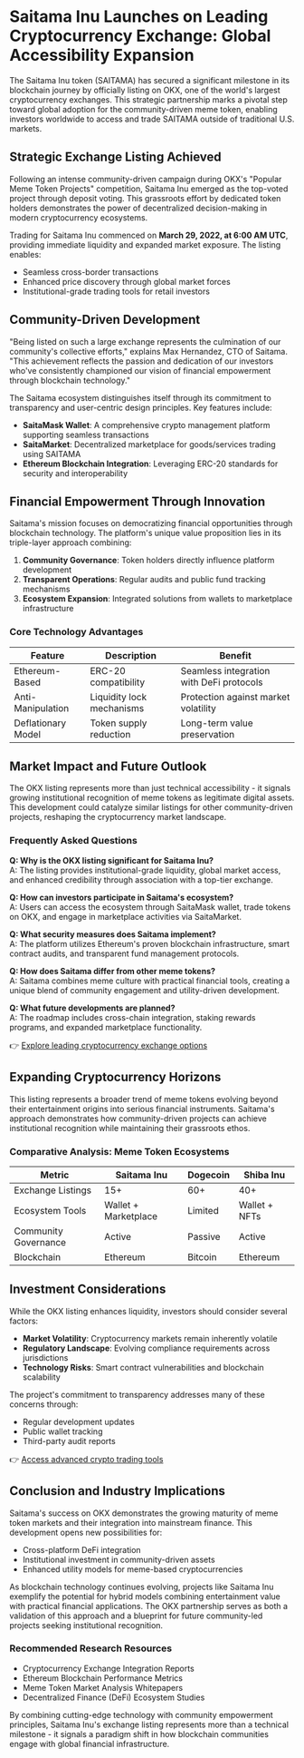 # Saitama Inu Launches on Leading Cryptocurrency Exchange: Global Accessibility Expansion

The Saitama Inu token (SAITAMA) has secured a significant milestone in its blockchain journey by officially listing on OKX, one of the world's largest cryptocurrency exchanges. This strategic partnership marks a pivotal step toward global adoption for the community-driven meme token, enabling investors worldwide to access and trade SAITAMA outside of traditional U.S. markets.

## Strategic Exchange Listing Achieved

Following an intense community-driven campaign during OKX's "Popular Meme Token Projects" competition, Saitama Inu emerged as the top-voted project through deposit voting. This grassroots effort by dedicated token holders demonstrates the power of decentralized decision-making in modern cryptocurrency ecosystems.

Trading for Saitama Inu commenced on **March 29, 2022, at 6:00 AM UTC**, providing immediate liquidity and expanded market exposure. The listing enables:

- Seamless cross-border transactions
- Enhanced price discovery through global market forces
- Institutional-grade trading tools for retail investors

## Community-Driven Development

"Being listed on such a large exchange represents the culmination of our community's collective efforts," explains Max Hernandez, CTO of Saitama. "This achievement reflects the passion and dedication of our investors who've consistently championed our vision of financial empowerment through blockchain technology."

The Saitama ecosystem distinguishes itself through its commitment to transparency and user-centric design principles. Key features include:

- **SaitaMask Wallet**: A comprehensive crypto management platform supporting seamless transactions
- **SaitaMarket**: Decentralized marketplace for goods/services trading using SAITAMA
- **Ethereum Blockchain Integration**: Leveraging ERC-20 standards for security and interoperability

## Financial Empowerment Through Innovation

Saitama's mission focuses on democratizing financial opportunities through blockchain technology. The platform's unique value proposition lies in its triple-layer approach combining:

1. **Community Governance**: Token holders directly influence platform development
2. **Transparent Operations**: Regular audits and public fund tracking mechanisms
3. **Ecosystem Expansion**: Integrated solutions from wallets to marketplace infrastructure

### Core Technology Advantages

| Feature | Description | Benefit |
|--------|-------------|---------|
| Ethereum-Based | ERC-20 compatibility | Seamless integration with DeFi protocols |
| Anti-Manipulation | Liquidity lock mechanisms | Protection against market volatility |
| Deflationary Model | Token supply reduction | Long-term value preservation |

## Market Impact and Future Outlook

The OKX listing represents more than just technical accessibility - it signals growing institutional recognition of meme tokens as legitimate digital assets. This development could catalyze similar listings for other community-driven projects, reshaping the cryptocurrency market landscape.

### Frequently Asked Questions

**Q: Why is the OKX listing significant for Saitama Inu?**  
A: The listing provides institutional-grade liquidity, global market access, and enhanced credibility through association with a top-tier exchange.

**Q: How can investors participate in Saitama's ecosystem?**  
A: Users can access the ecosystem through SaitaMask wallet, trade tokens on OKX, and engage in marketplace activities via SaitaMarket.

**Q: What security measures does Saitama implement?**  
A: The platform utilizes Ethereum's proven blockchain infrastructure, smart contract audits, and transparent fund management protocols.

**Q: How does Saitama differ from other meme tokens?**  
A: Saitama combines meme culture with practical financial tools, creating a unique blend of community engagement and utility-driven development.

**Q: What future developments are planned?**  
A: The roadmap includes cross-chain integration, staking rewards programs, and expanded marketplace functionality.

👉 [Explore leading cryptocurrency exchange options](https://bit.ly/okx-bonus)

## Expanding Cryptocurrency Horizons

This listing represents a broader trend of meme tokens evolving beyond their entertainment origins into serious financial instruments. Saitama's approach demonstrates how community-driven projects can achieve institutional recognition while maintaining their grassroots ethos.

### Comparative Analysis: Meme Token Ecosystems

| Metric | Saitama Inu | Dogecoin | Shiba Inu |
|--------|-------------|----------|------------|
| Exchange Listings | 15+ | 60+ | 40+ |
| Ecosystem Tools | Wallet + Marketplace | Limited | Wallet + NFTs |
| Community Governance | Active | Passive | Active |
| Blockchain | Ethereum | Bitcoin | Ethereum |

## Investment Considerations

While the OKX listing enhances liquidity, investors should consider several factors:

- **Market Volatility**: Cryptocurrency markets remain inherently volatile
- **Regulatory Landscape**: Evolving compliance requirements across jurisdictions
- **Technology Risks**: Smart contract vulnerabilities and blockchain scalability

The project's commitment to transparency addresses many of these concerns through:

- Regular development updates
- Public wallet tracking
- Third-party audit reports

👉 [Access advanced crypto trading tools](https://bit.ly/okx-bonus)

## Conclusion and Industry Implications

Saitama's success on OKX demonstrates the growing maturity of meme token markets and their integration into mainstream finance. This development opens new possibilities for:

- Cross-platform DeFi integration
- Institutional investment in community-driven assets
- Enhanced utility models for meme-based cryptocurrencies

As blockchain technology continues evolving, projects like Saitama Inu exemplify the potential for hybrid models combining entertainment value with practical financial applications. The OKX partnership serves as both a validation of this approach and a blueprint for future community-led projects seeking institutional recognition.

### Recommended Research Resources

- Cryptocurrency Exchange Integration Reports
- Ethereum Blockchain Performance Metrics
- Meme Token Market Analysis Whitepapers
- Decentralized Finance (DeFi) Ecosystem Studies

By combining cutting-edge technology with community empowerment principles, Saitama Inu's exchange listing represents more than a technical milestone - it signals a paradigm shift in how blockchain communities engage with global financial infrastructure.